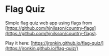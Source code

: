 # Flag Quiz

Simple flag quiz web app using flags from [https://github.com/hjnilsson/country-flags](https://github.com/hjnilsson/country-flags).

Play it here: [https://jronkin.github.io/flag-quiz/](https://jronkin.github.io/flag-quiz/)
